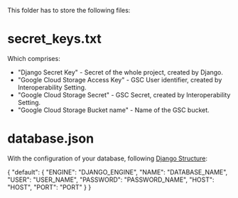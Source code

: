 This folder has to store the following files:

# secret_keys.txt
Which comprises:
* "Django Secret Key"                   - Secret of the whole project, created by Django.
* "Google Cloud Storage Access Key"     - GSC User identifier, created by Interoperability Setting.
* "Google Cloud Storage Secret"         - GSC Secret, created by Interoperability Setting.
* "Google Cloud Storage Bucket name"    - Name of the GSC bucket.

# database.json
With the configuration of your database, following [Django Structure](https://docs.djangoproject.com/en/2.0/ref/settings/#databases):

{
    "default": {
        "ENGINE": "DJANGO_ENGINE",
		"NAME": "DATABASE_NAME",
        "USER": "USER_NAME",
        "PASSWORD": "PASSWORD_NAME",
        "HOST": "HOST",
        "PORT": "PORT"
    }
}